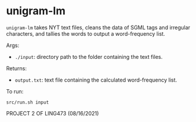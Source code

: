 # unigram-lm
```unigram-lm``` takes NYT text files, cleans the data of SGML tags and irregular characters, and tallies the words to output a word-frequency list. 

Args:
* ```./input```: directory path to the folder containing the text files.

Returns: 
* ```output.txt```: text file containing the calculated word-frequency list. 

To run: 
```
src/run.sh input 
```

PROJECT 2 OF LING473 (08/16/2021) 